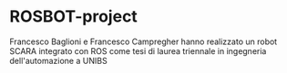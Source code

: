 # ROSBOT-project
 Francesco Baglioni e Francesco Campregher hanno realizzato un robot SCARA integrato con ROS come tesi di laurea triennale in ingegneria dell'automazione a UNIBS
